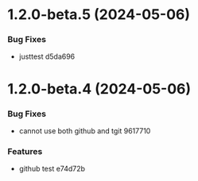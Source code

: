 # 1.2.0-beta.5 (2024-05-06)


### Bug Fixes

* justtest d5da696

# 1.2.0-beta.4 (2024-05-06)

### Bug Fixes

- cannot use both github and tgit 9617710

### Features

- github test e74d72b
